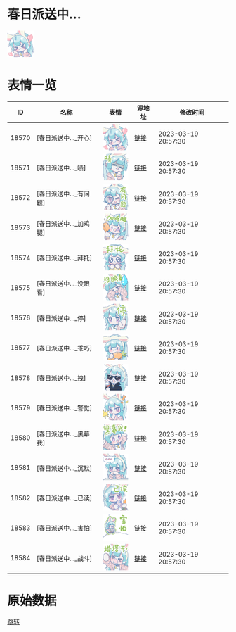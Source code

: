 # 春日派送中...

<img src="./cover.png" height="60" alt="cover" />

# 表情一览

|ID|名称|表情|源地址|修改时间|
|----|----|----|----|----|
|18570|[春日派送中..._开心]|<img src="./pic/018570_%5B春日派送中..._开心%5D.png" height="60" alt="开心"/>|[链接](https://i0.hdslb.com/bfs/garb/74b80c5678e94423fef32335781f25186ca13e55.png)|2023-03-19 20:57:30|
|18571|[春日派送中..._啧]|<img src="./pic/018571_%5B春日派送中..._啧%5D.png" height="60" alt="啧"/>|[链接](https://i0.hdslb.com/bfs/garb/e37287284804a691dc00e000c5564abd72bd045d.png)|2023-03-19 20:57:30|
|18572|[春日派送中..._有问题]|<img src="./pic/018572_%5B春日派送中..._有问题%5D.png" height="60" alt="有问题"/>|[链接](https://i0.hdslb.com/bfs/garb/9299ee90a129fe7b20d39d100add0ed09d476d05.png)|2023-03-19 20:57:30|
|18573|[春日派送中..._加鸡腿]|<img src="./pic/018573_%5B春日派送中..._加鸡腿%5D.png" height="60" alt="加鸡腿"/>|[链接](https://i0.hdslb.com/bfs/garb/bcaef7047540ec041b56f2ec5704206354524aa7.png)|2023-03-19 20:57:30|
|18574|[春日派送中..._拜托]|<img src="./pic/018574_%5B春日派送中..._拜托%5D.png" height="60" alt="拜托"/>|[链接](https://i0.hdslb.com/bfs/garb/aa278bc2cf2a2b4e72cb32bee4541ce1357d4b61.png)|2023-03-19 20:57:30|
|18575|[春日派送中..._没眼看]|<img src="./pic/018575_%5B春日派送中..._没眼看%5D.png" height="60" alt="没眼看"/>|[链接](https://i0.hdslb.com/bfs/garb/0f3bbb007a88eed673112164b11cfd547552f4a9.png)|2023-03-19 20:57:30|
|18576|[春日派送中..._停]|<img src="./pic/018576_%5B春日派送中..._停%5D.png" height="60" alt="停"/>|[链接](https://i0.hdslb.com/bfs/garb/591608a73480bc2c644a4b2f625ba8b0e2447b76.png)|2023-03-19 20:57:30|
|18577|[春日派送中..._乖巧]|<img src="./pic/018577_%5B春日派送中..._乖巧%5D.png" height="60" alt="乖巧"/>|[链接](https://i0.hdslb.com/bfs/garb/063cfbe6bde0bec07ca8fb6b355a208fff86140a.png)|2023-03-19 20:57:30|
|18578|[春日派送中..._拽]|<img src="./pic/018578_%5B春日派送中..._拽%5D.png" height="60" alt="拽"/>|[链接](https://i0.hdslb.com/bfs/garb/03c59cbba39f2653f0b07980e6711de9d3922698.png)|2023-03-19 20:57:30|
|18579|[春日派送中..._警觉]|<img src="./pic/018579_%5B春日派送中..._警觉%5D.png" height="60" alt="警觉"/>|[链接](https://i0.hdslb.com/bfs/garb/63976ba742ccdfe836510a225a89c779a10b6de5.png)|2023-03-19 20:57:30|
|18580|[春日派送中..._黑幕我]|<img src="./pic/018580_%5B春日派送中..._黑幕我%5D.png" height="60" alt="黑幕我"/>|[链接](https://i0.hdslb.com/bfs/garb/b225b07eccbdb98a8c28e2791e865e7f087a92d0.png)|2023-03-19 20:57:30|
|18581|[春日派送中..._沉默]|<img src="./pic/018581_%5B春日派送中..._沉默%5D.png" height="60" alt="沉默"/>|[链接](https://i0.hdslb.com/bfs/garb/9c4b8a64415f91881244971d71c13e4e38456d4a.png)|2023-03-19 20:57:30|
|18582|[春日派送中..._已读]|<img src="./pic/018582_%5B春日派送中..._已读%5D.png" height="60" alt="已读"/>|[链接](https://i0.hdslb.com/bfs/garb/07d4afa89459003f0bd9836250d6087ae3ab1d4c.png)|2023-03-19 20:57:30|
|18583|[春日派送中..._害怕]|<img src="./pic/018583_%5B春日派送中..._害怕%5D.png" height="60" alt="害怕"/>|[链接](https://i0.hdslb.com/bfs/garb/fdc8c6dacb58a3b539f3ce5e9fe6cd372c8286da.png)|2023-03-19 20:57:30|
|18584|[春日派送中..._战斗]|<img src="./pic/018584_%5B春日派送中..._战斗%5D.png" height="60" alt="战斗"/>|[链接](https://i0.hdslb.com/bfs/garb/f66b8e8ab4a1fbc6cd7bff00c06914343da288b7.png)|2023-03-19 20:57:30|

# 原始数据

[跳转](./raw.json)

